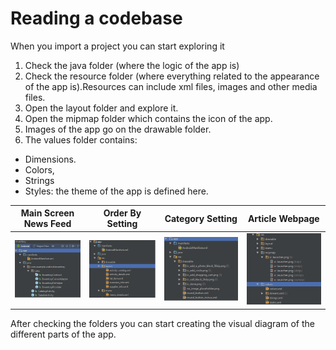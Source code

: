 # Reading a codebase

When you import a project you can start exploring it

1. Check the java folder \(where the logic of the app is\)
2. Check the resource folder \(where everything related to the appearance of the app is\).Resources can include xml files, images and other media files.
3. Open the layout folder and explore it. 
4. Open the mipmap folder which contains the icon of the app.
5. Images of the app go on the drawable folder.
6. The values folder contains:

* Dimensions.
* Colors, 
* Strings
* Styles: the theme of the app is defined here.

Main Screen News Feed     |      Order By Setting     |     Category Setting      |      Article Webpage      |
:-------------------------:|:-------------------------:|:-------------------------:|:-------------------------:|
![](/assets/logic.png)  |  ![](/assets/layout.png) | ![](/assets/drawable.png) | ![](/assets/values.png) |




After checking the folders you can start creating the visual diagram of the different parts of the app.

